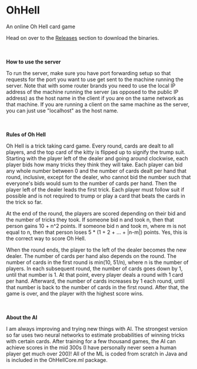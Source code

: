 # OhHell
An online Oh Hell card game

Head on over to the <a href="https://github.com/campbellsoup37/OhHell/releases">Releases</a> section to download the binaries.



<br></br>
<b>How to use the server</b>

To run the server, make sure you have port forwarding setup so that requests for the port you want to use get sent to the machine running the server. Note that with some router brands you need to use the local IP address of the machine running the server (as opposed to the public IP address) as the host name in the client if you are on the same network as that machine. If you are running a client on the same machine as the server, you can just use "localhost" as the host name.



<br></br>
<b>Rules of Oh Hell</b>

Oh Hell is a trick taking card game. Every round, cards are dealt to all players, and the top card of the kitty is flipped up to signify the trump suit. Starting with the player left of the dealer and going around clockwise, each player bids how many tricks they think they will take. Each player can bid any whole number between 0 and the number of cards dealt per hand that round, inclusive, except for the dealer, who cannot bid the number such that everyone's bids would sum to the number of cards per hand. Then the player left of the dealer leads the first trick. Each player must follow suit if possible and is not required to trump or play a card that beats the cards in the trick so far.

At the end of the round, the players are scored depending on their bid and the number of tricks they took. If someone bid n and took n, then that person gains 10 + n^2 points. If someone bid n and took m, where m is not equal to n, then that person loses 5 * (1 + 2 + ... + |n-m|) points. Yes, this is the correct way to score Oh Hell.

When the round ends, the player to the left of the dealer becomes the new dealer. The number of cards per hand also depends on the round. The number of cards in the first round is min(10, 51/n), where n is the number of players. In each subsequent round, the number of cards goes down by 1, until that number is 1. At that point, every player deals a round with 1 card per hand. Afterward, the number of cards increases by 1 each round, until that number is back to the number of cards in the first round. After that, the game is over, and the player with the highest score wins.

<br></br>
<b>About the AI</b>

I am always improving and trying new things with AI. The strongest version so far uses two neural networks to estimate probabilities of winning tricks with certain cards. After training for a few thousand games, the AI can achieve scores in the mid 300s (I have personally never seen a human player get much over 200)! All of the ML is coded from scratch in Java and is included in the OhHellCore.ml package.
